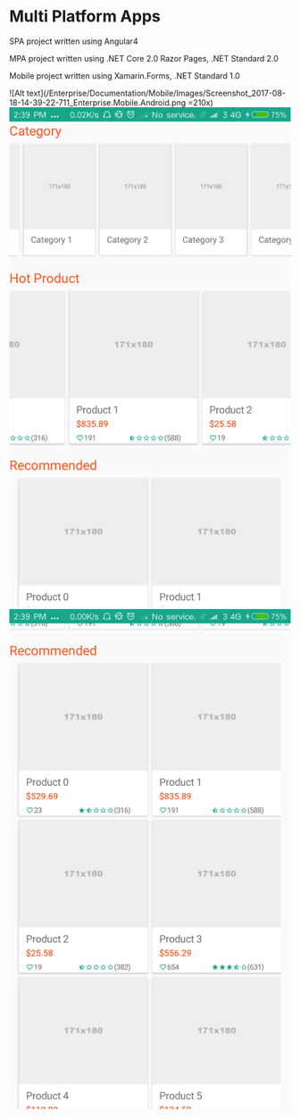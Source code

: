 # Multi Platform Apps


SPA project written using Angular4


MPA project written using .NET Core 2.0 Razor Pages, .NET Standard 2.0


Mobile project written using Xamarin.Forms, .NET Standard 1.0

![Alt text](/Enterprise/Documentation/Mobile/Images/Screenshot_2017-08-18-14-39-22-711_Enterprise.Mobile.Android.png =210x)
![Alt text](/Enterprise/Documentation/Mobile/Images/Screenshot_2017-08-18-14-39-36-163_Enterprise.Mobile.Android.png)
![Alt text](/Enterprise/Documentation/Mobile/Images/Screenshot_2017-08-18-14-39-44-609_Enterprise.Mobile.Android.png)

